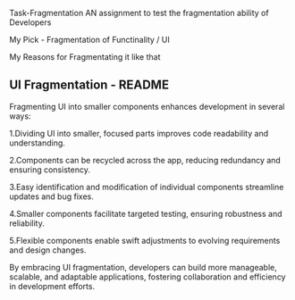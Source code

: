 Task-Fragmentation
AN assignment to test the fragmentation ability of Developers

My Pick - Fragmentation of Functinality / UI

My Reasons for Fragmentating it like that
## UI Fragmentation - README


Fragmenting UI into smaller components enhances development in several ways:

1.Dividing UI into smaller, focused parts improves code readability and understanding.

2.Components can be recycled across the app, reducing redundancy and ensuring consistency.

3.Easy identification and modification of individual components streamline updates and bug fixes.

4.Smaller components facilitate targeted testing, ensuring robustness and reliability.

5.Flexible components enable swift adjustments to evolving requirements and design changes.

By embracing UI fragmentation, developers can build more manageable, scalable, and adaptable applications, fostering collaboration and efficiency in development efforts.